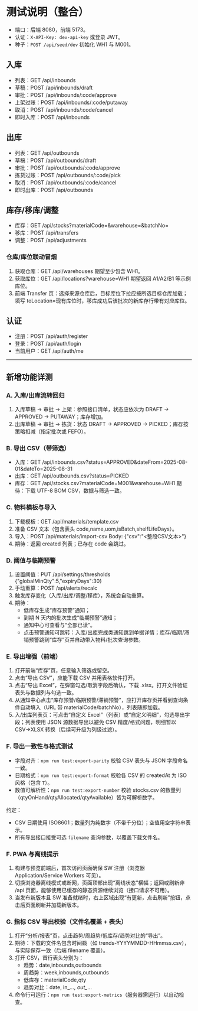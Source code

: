 # 测试说明（整合）

- 端口：后端 8080，前端 5173。
- 认证：`X-API-Key: dev-api-key` 或登录 JWT。
- 种子：`POST /api/seed/dev` 初始化 WH1 与 M001。

## 入库
- 列表：GET /api/inbounds
- 草稿：POST /api/inbounds/draft
- 审批：POST /api/inbounds/:code/approve
- 上架过账：POST /api/inbounds/:code/putaway
- 取消：POST /api/inbounds/:code/cancel
- 即时入库：POST /api/inbounds

## 出库
- 列表：GET /api/outbounds
- 草稿：POST /api/outbounds/draft
- 审批：POST /api/outbounds/:code/approve
- 拣货过账：POST /api/outbounds/:code/pick
- 取消：POST /api/outbounds/:code/cancel
- 即时出库：POST /api/outbounds

## 库存/移库/调整
- 库存：GET /api/stocks?materialCode=&warehouse=&batchNo=
- 移库：POST /api/transfers
- 调整：POST /api/adjustments

### 仓库/库位联动冒烟
1) 获取仓库：GET /api/warehouses 期望至少包含 WH1。
2) 获取库位：GET /api/locations?warehouse=WH1 期望返回 A1/A2/B1 等示例库位。
3) 前端 Transfer 页：选择来源仓库后，目标库位下拉应按所选目标仓库加载；填写 toLocation=现有库位时，移库成功后该批次的新库存行带有对应库位。

## 认证
- 注册：POST /api/auth/register
- 登录：POST /api/auth/login
- 当前用户：GET /api/auth/me

---

## 新增功能详测

### A. 入库/出库流转回归
1) 入库草稿 → 审批 → 上架：参照接口清单，状态应依次为 DRAFT → APPROVED → PUTAWAY；库存增加。
2) 出库草稿 → 审批 → 拣货：状态 DRAFT → APPROVED → PICKED；库存按策略扣减（指定批次或 FEFO）。

### B. 导出 CSV（带筛选）
- 入库：GET /api/inbounds.csv?status=APPROVED&dateFrom=2025-08-01&dateTo=2025-08-31
- 出库：GET /api/outbounds.csv?status=PICKED
- 库存：GET /api/stocks.csv?materialCode=M001&warehouse=WH1
期待：下载 UTF-8 BOM CSV，数据与筛选一致。

### C. 物料模板与导入
1) 下载模板：GET /api/materials/template.csv
2) 准备 CSV 文本（包含表头 code,name,uom,isBatch,shelfLifeDays）。
3) 导入：POST /api/materials/import-csv  Body: {"csv":"<整段CSV文本>"}
4) 期待：返回 created 列表；已存在 code 会跳过。

### D. 阈值与临期预警
1) 设置阈值：PUT /api/settings/thresholds {"globalMinQty":5,"expiryDays":30}
2) 手动重算：POST /api/alerts/recalc
3) 触发库存变化（入库/出库/调整/移库），系统会自动重算。
4) 期待：
	- 低库存生成“库存预警”通知；
	- 到期 N 天内的批次生成“临期预警”通知；
	- 通知中心可查看与“全部已读”。
	- 点击预警通知可跳转：入库/出库完成类通知跳到单据详情；库存/临期/滞销预警跳到“库存”页并自动带入物料/批次查询参数。

### E. 导出增强（前端）
1) 打开前端“库存”页，任意输入筛选或留空。
2) 点击“导出 CSV”，应能下载 CSV 并用表格软件打开。
3) 点击“导出 Excel”，在弹窗勾选/取消字段后确认，下载 .xlsx。打开文件验证表头与数据列与勾选一致。
4) 从通知中心点击“库存预警/临期预警/滞销预警”，应打开库存页并看到查询条件自动填入（URL 带 materialCode/batchNo），列表随即加载。
5) 入/出库列表页：可点击“自定义 Excel”（列表）或“自定义明细”，勾选导出字段；列表使用 JSON 源数据导出以避免 CSV 精度/格式问题，明细暂以 CSV→XLSX 转换（后续可升级为列级过滤）。

### F. 导出一致性与格式测试
- 字段对齐：`npm run test:export-parity` 校验 CSV 表头与 JSON 字段命名一致。
- 日期格式：`npm run test:export-format` 校验各 CSV 的 createdAt 为 ISO 风格（包含 `T`）。
- 数值可解析性：`npm run test:export-number` 校验 stocks.csv 的数量列（qtyOnHand/qtyAllocated/qtyAvailable）皆为可解析数字。

约定：
- CSV 日期使用 ISO8601；数量列为纯数字（不带千分位）；空值用空字符串表示。
- 所有导出接口接受可选 `filename` 查询参数，以覆盖下载文件名。

### F. PWA 与离线提示
1) 构建与预览前端后，首次访问页面确保 SW 注册（浏览器 Application/Service Workers 可见）。
2) 切换浏览器离线模式或断网，页面顶部出现“离线状态”横幅；返回或刷新非 /api 页面，能够使用已缓存的静态资源继续浏览（接口请求不可用）。
3) 当发布新版本且 SW 准备就绪时，右上区域出现“有更新，点击刷新”按钮，点击后页面刷新并加载新版本。

### G. 指标 CSV 导出校验（文件名覆盖 + 表头）
1) 打开“分析/报表”页，点击趋势/周趋势/低库存/趋势对比的“导出”。
2) 期待：下载的文件名包含时间戳（如 trends-YYYYMMDD-HHmmss.csv），与实际保存一致（后端 filename 覆盖）。
3) 打开 CSV，首行表头分别为：
	- 趋势：date,inbounds,outbounds
	- 周趋势：week,inbounds,outbounds
	- 低库存：materialCode,qty
	- 趋势对比：date, in_*..., out_*...
4) 命令行可运行：`npm run test:export-metrics`（服务器需运行）以自动检查。
